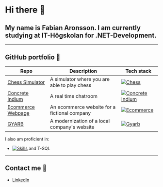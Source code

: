 # Hi there 👋 
## My name is Fabian Aronsson. I am currently studying at IT-Högskolan for .NET-Development.

---

## GitHub portfolio :briefcase:

| Repo                           | Description                                                   | Tech stack                     |
| ------------------------------ | ------------------------------------------------------------- | ------------------------------ |
| [Chess Simulator][cs]          | A simulator where you are able to play chess                  | [![Chess](https://skillicons.dev/icons?i=dotnet,cs)](https://github.com/FabianAronsson/Chess-GUI)                          |
| [Concrete Indium][ci]          | A real time chatroom                                          | [![Concrete Indium](https://skillicons.dev/icons?i=js,ts,vue,mongodb,sass,nodejs)](https://github.com/FabianAronsson/Concrete-Indium)                           |
| [Ecommerce Webpage][ew]        | An ecommerce website for a fictional company                  | [![Ecommerce](https://skillicons.dev/icons?i=js,ts,angular,mongodb,bootstrap,nodejs,pug)](https://github.com/FabianAronsson/Ecommerce-Webpage)                           |
| [GYARB][gy]                    | A modernization of a local company's website                  | [![Gyarb](https://skillicons.dev/icons?i=html,css,js,mongodb,bootstrap,nodejs)](https://github.com/FabianAronsson/GYARB)                           |

[cs]: https://github.com/FabianAronsson/Chess-GUI
[ci]: https://github.com/FabianAronsson/Concrete-Indium
[ew]: https://github.com/FabianAronsson/Ecommerce-Webpage
[gy]: https://github.com/FabianAronsson/GYARB

I also am proficient in:
* [![Skills](https://skillicons.dev/icons?i=java,mysql,sqlite)]()  and T-SQL

---

## Contact me :iphone:
- [LinkedIn](https://www.linkedin.com/in/fabianaronsson/)

